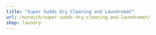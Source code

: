 ```yaml
---
title: "Super Sudds Dry Cleaning and Laundromat"
url: /norwich/super-sudds-dry-cleaning-and-laundromat/
shop: laundry
---
```


